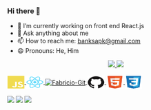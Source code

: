 ### Hi there 👋

- 🔭 I’m currently working on front end React.js
- 💬 Ask anything about me
- 📫 How to reach me: banksapk@gmail.com
- 😄 Pronouns: He, Him

<div align="center">
  <a href="https://github.com/fabriciofsn">
  <img height="155em" src="https://github-readme-stats.vercel.app/api?username=fabriciofsn&show_icons=true&theme=dracula&include_all_commits=true&count_private=true"/>
  <img height="155em" src="https://github-readme-stats.vercel.app/api/top-langs/?username=fabriciofsn&layout=compact&langs_count=7&theme=dracula"/>
</div>

  <div style="display: inline_block"><br>
  <img align="center" alt="Fabricio-Js" height="30" width="40" src="https://raw.githubusercontent.com/devicons/devicon/master/icons/javascript/javascript-plain.svg">
  <img align="center" alt="Fabricio-React" height="30" width="40" src="https://raw.githubusercontent.com/devicons/devicon/master/icons/react/react-original.svg">
  <img align="center" alt="Fabricio-Git" height="30" width="40" src="https://icongr.am/devicon/git-plain.svg?size=148&color=cd23c7">
  <img align="center" alt="Fabricio-GitHub" height="30" width="40" src="https://raw.githubusercontent.com/devicons/devicon/master/icons/github/github-original.svg">
  <img align="center" alt="Fabricio-HTML" height="30" width="40" src="https://raw.githubusercontent.com/devicons/devicon/master/icons/html5/html5-original.svg">
  <img align="center" alt="Fabricio-CSS" height="30" width="40" src="https://raw.githubusercontent.com/devicons/devicon/master/icons/css3/css3-original.svg">
</div>
  
  <div> 
    <br/>
  <a target="_blank" href="https://instagram.com/fabricio_is_not_available" ><img src="https://img.shields.io/badge/-Instagram-%23E4405F?style=for-the-badge&logo=instagram&logoColor=white" target="_blank"></a>
  <a href = "mailto:contatofabriciofsn@gmail.com"><img src="https://img.shields.io/badge/-Gmail-%23333?style=for-the-badge&logo=gmail&logoColor=white" target="_blank"></a>
  <a href="https://www.linkedin.com/in/fabrício-souza-fullstack/" target="_blank"><img src="https://img.shields.io/badge/-LinkedIn-%230077B5?style=for-the-badge&logo=linkedin&logoColor=white" target="_blank"></a> 
</div>
